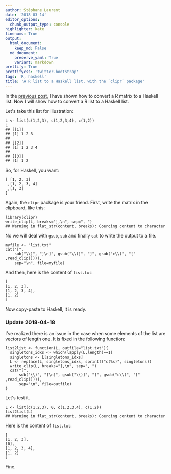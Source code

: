 ```yaml
---
author: Stéphane Laurent
date: '2018-03-14'
editor_options:
  chunk_output_type: console
highlighter: kate
linenums: True
output:
  html_document:
    keep_md: False
  md_document:
    preserve_yaml: True
    variant: markdown
prettify: True
prettifycss: 'twitter-bootstrap'
tags: 'R, haskell'
title: 'A R list to a Haskell list, with the `clipr` package'
---
```


In the [previous
post](https://laustep.github.io/stlahblog/posts/Rmatrix2HaskellList.html),
I have shown how to convert a R matrix to a Haskell list. Now I will
show how to convert a R list to a Haskell list.

Let's take this list for illustration:

``` {.r}
L <- list(c(1,2,3), c(1,2,3,4), c(1,2))
L
## [[1]]
## [1] 1 2 3
## 
## [[2]]
## [1] 1 2 3 4
## 
## [[3]]
## [1] 1 2
```

So, for Haskell, you want:

``` {.haskell}
[ [1, 2, 3]
 ,[1, 2, 3, 4]
 ,[1, 2] 
]
```

Again, the `clipr` package is your friend. First, write the matrix in
the clipboard, like this:

``` {.r}
library(clipr)
write_clip(L, breaks="],\n", sep=", ")
## Warning in flat_str(content, breaks): Coercing content to character
```

No we will deal with `gsub`, `sub` and finally `cat` to write the output
to a file.

``` {.r}
myfile <- "list.txt"
cat("[",
    sub("\\)", "]\n]", gsub("\\)]", "]", gsub("c\\(", "[" ,read_clip()))), 
    sep="\n", file=myfile)
```

And then, here is the content of `list.txt`:

``` {.txt}
[
[1, 2, 3],
[1, 2, 3, 4],
[1, 2]
]
```

Now copy-paste to Haskell, it is ready.

### Update 2018-04-18

I've realized there is an issue in the case when some elements of the
list are vectors of length one. It is fixed in the following function:

``` {.r}
list2list <- function(L, outfile="list.txt"){
  singletons_idxs <- which(lapply(L,length)==1)
  singletons <- L[singletons_idxs]
  L <- replace(L, singletons_idxs, sprintf("c(%s)", singletons))
  write_clip(L, breaks="],\n", sep=", ")
  cat("[",
      sub("\\)", "]\n]", gsub("\\)]", "]", gsub("c\\(", "[" ,read_clip()))), 
      sep="\n", file=outfile)
}
```

Let's test it.

``` {.r}
L <- list(c(1,2,3), 0, c(1,2,3,4), c(1,2))
list2list(L)
## Warning in flat_str(content, breaks): Coercing content to character
```

Here is the content of `list.txt`:

``` {.txt}
[
[1, 2, 3],
[0],
[1, 2, 3, 4],
[1, 2]
]
```

Fine.
